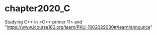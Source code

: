 # chapter2020_C
Studying C++ in &lt;C++ primer 11> and "https://www.icourse163.org/learn/PKU-1002029030#/learn/announce"
